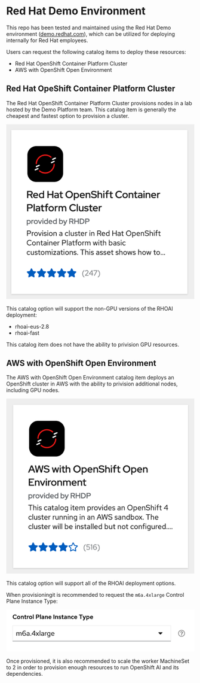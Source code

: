 # Red Hat Demo Environment

This repo has been tested and maintained using the Red Hat Demo environment ([demo.redhat.com](https://demo.redhat.com)), which can be utilized for deploying internally for Red Hat employees.

Users can request the following catalog items to deploy these resources:

- Red Hat OpenShift Container Platform Cluster
- AWS with OpenShift Open Environment

## Red Hat OpeShift Container Platform Cluster

The Red Hat OpenShift Container Platform Cluster provisions nodes in a lab hosted by the Demo Platform team.  This catalog item is generally the cheapest and fastest option to provision a cluster.

![Red Hat OpenShift Container Platform Cluster](images/demo-ocp-catalog-item.png)

This catalog option will support the non-GPU versions of the RHOAI deployment:

- rhoai-eus-2.8
- rhoai-fast

This catalog item does not have the ability to privision GPU resources.

## AWS with OpenShift Open Environment

The AWS with OpenShift Open Environment catalog item deploys an OpenShift cluster in AWS with the ability to privision additional nodes, including GPU nodes.

![AWS with OpenShift Open Environment](images/demo-aws-ocp-catalog-item.png)

This catalog option will support all of the RHOAI deployment options.

When provisioningit is recommended to request the `m6a.4xlarge` Control Plane Instance Type:

![Control Plante Instance Type](images/control-plane-instance-type.png)

Once provisioned, it is also recommended to scale the worker MachineSet to 2 in order to provision enough resources to run OpenShift AI and its dependencies.
